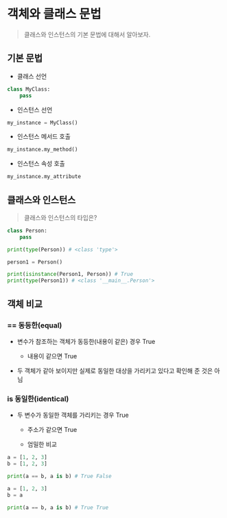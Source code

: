 # 객체와 클래스 문법

> 클래스와 인스턴스의 기본 문법에 대해서 알아보자.

## 기본 문법

- 클래스 선언

```python
class MyClass:
    pass
```

- 인스턴스 선언

```python
my_instance = MyClass()
```

- 인스턴스 메서드 호출

```python
my_instance.my_method()
```

- 인스턴스 속성 호출

```python
my_instance.my_attribute
```

## 클래스와 인스턴스

> 클래스와 인스턴스의 타입은?

```python
class Person:
    pass

print(type(Person)) # <class 'type'>

person1 = Person()

print(isinstance(Person1, Person)) # True
print(type(Person1)) # <class '__main__.Person'>
```

## 객체 비교

### == 동등한(equal)

- 변수가 참조하는 객체가 동등한(내용이 같은) 경우 True

    - 내용이 같으면 True

- 두 객체가 같아 보이지만 실제로 동일한 대상을 가리키고 있다고 확인해 준 것은 아님

### is 동일한(identical)

- 두 변수가 동일한 객체를 가리키는 경우 True

    - 주소가 같으면 True

    - 엄밀한 비교

```python
a = [1, 2, 3]
b = [1, 2, 3]

print(a == b, a is b) # True False

a = [1, 2, 3]
b = a

print(a == b, a is b) # True True
```